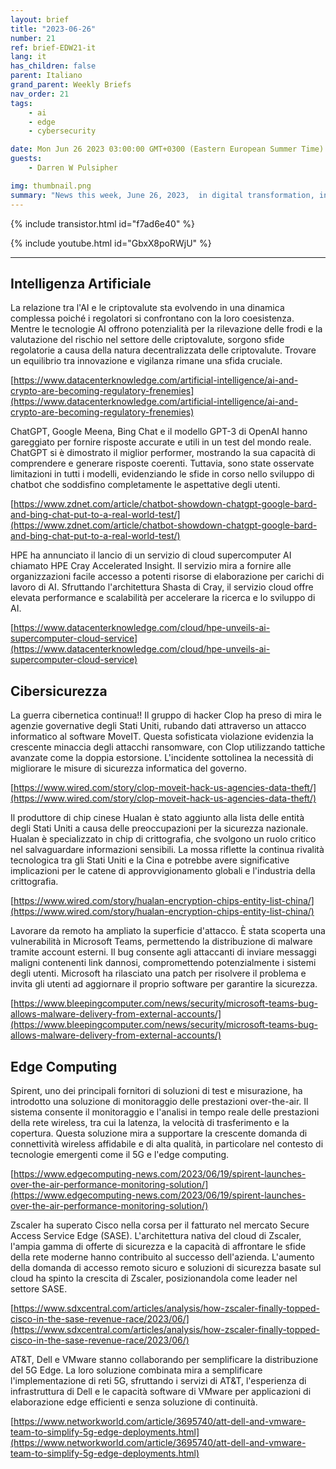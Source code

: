 ```yaml
---
layout: brief
title: "2023-06-26"
number: 21
ref: brief-EDW21-it
lang: it
has_children: false
parent: Italiano
grand_parent: Weekly Briefs
nav_order: 21
tags:
    - ai
    - edge
    - cybersecurity

date: Mon Jun 26 2023 03:00:00 GMT+0300 (Eastern European Summer Time)
guests:
    - Darren W Pulsipher

img: thumbnail.png
summary: "News this week, June 26, 2023,  in digital transformation, including increased attacks in the cyber war, everyone jumping onto the generative AI bandwagon, and virtualized radio area networks."
---
```


{% include transistor.html id="f7ad6e40" %}



{% include youtube.html id="GbxX8poRWjU" %}

---

## Intelligenza Artificiale

La relazione tra l'AI e le criptovalute sta evolvendo in una dinamica complessa poiché i regolatori si confrontano con la loro coesistenza. Mentre le tecnologie AI offrono potenzialità per la rilevazione delle frodi e la valutazione del rischio nel settore delle criptovalute, sorgono sfide regolatorie a causa della natura decentralizzata delle criptovalute. Trovare un equilibrio tra innovazione e vigilanza rimane una sfida cruciale.

[https://www.datacenterknowledge.com/artificial-intelligence/ai-and-crypto-are-becoming-regulatory-frenemies](https://www.datacenterknowledge.com/artificial-intelligence/ai-and-crypto-are-becoming-regulatory-frenemies)

ChatGPT, Google Meena, Bing Chat e il modello GPT-3 di OpenAI hanno gareggiato per fornire risposte accurate e utili in un test del mondo reale. ChatGPT si è dimostrato il miglior performer, mostrando la sua capacità di comprendere e generare risposte coerenti. Tuttavia, sono state osservate limitazioni in tutti i modelli, evidenziando le sfide in corso nello sviluppo di chatbot che soddisfino completamente le aspettative degli utenti.

[https://www.zdnet.com/article/chatbot-showdown-chatgpt-google-bard-and-bing-chat-put-to-a-real-world-test/](https://www.zdnet.com/article/chatbot-showdown-chatgpt-google-bard-and-bing-chat-put-to-a-real-world-test/)

HPE ha annunciato il lancio di un servizio di cloud supercomputer AI chiamato HPE Cray Accelerated Insight. Il servizio mira a fornire alle organizzazioni facile accesso a potenti risorse di elaborazione per carichi di lavoro di AI. Sfruttando l'architettura Shasta di Cray, il servizio cloud offre elevata performance e scalabilità per accelerare la ricerca e lo sviluppo di AI.

[https://www.datacenterknowledge.com/cloud/hpe-unveils-ai-supercomputer-cloud-service](https://www.datacenterknowledge.com/cloud/hpe-unveils-ai-supercomputer-cloud-service)

## Cibersicurezza

La guerra cibernetica continua!! Il gruppo di hacker Clop ha preso di mira le agenzie governative degli Stati Uniti, rubando dati attraverso un attacco informatico al software MoveIT. Questa sofisticata violazione evidenzia la crescente minaccia degli attacchi ransomware, con Clop utilizzando tattiche avanzate come la doppia estorsione. L'incidente sottolinea la necessità di migliorare le misure di sicurezza informatica del governo.

[https://www.wired.com/story/clop-moveit-hack-us-agencies-data-theft/](https://www.wired.com/story/clop-moveit-hack-us-agencies-data-theft/)

Il produttore di chip cinese Hualan è stato aggiunto alla lista delle entità degli Stati Uniti a causa delle preoccupazioni per la sicurezza nazionale. Hualan è specializzato in chip di crittografia, che svolgono un ruolo critico nel salvaguardare informazioni sensibili. La mossa riflette la continua rivalità tecnologica tra gli Stati Uniti e la Cina e potrebbe avere significative implicazioni per le catene di approvvigionamento globali e l'industria della crittografia.

[https://www.wired.com/story/hualan-encryption-chips-entity-list-china/](https://www.wired.com/story/hualan-encryption-chips-entity-list-china/)

Lavorare da remoto ha ampliato la superficie d'attacco. È stata scoperta una vulnerabilità in Microsoft Teams, permettendo la distribuzione di malware tramite account esterni. Il bug consente agli attaccanti di inviare messaggi maligni contenenti link dannosi, compromettendo potenzialmente i sistemi degli utenti. Microsoft ha rilasciato una patch per risolvere il problema e invita gli utenti ad aggiornare il proprio software per garantire la sicurezza.

[https://www.bleepingcomputer.com/news/security/microsoft-teams-bug-allows-malware-delivery-from-external-accounts/](https://www.bleepingcomputer.com/news/security/microsoft-teams-bug-allows-malware-delivery-from-external-accounts/)

## Edge Computing

Spirent, uno dei principali fornitori di soluzioni di test e misurazione, ha introdotto una soluzione di monitoraggio delle prestazioni over-the-air. Il sistema consente il monitoraggio e l'analisi in tempo reale delle prestazioni della rete wireless, tra cui la latenza, la velocità di trasferimento e la copertura. Questa soluzione mira a supportare la crescente domanda di connettività wireless affidabile e di alta qualità, in particolare nel contesto di tecnologie emergenti come il 5G e l'edge computing.

[https://www.edgecomputing-news.com/2023/06/19/spirent-launches-over-the-air-performance-monitoring-solution/](https://www.edgecomputing-news.com/2023/06/19/spirent-launches-over-the-air-performance-monitoring-solution/)

Zscaler ha superato Cisco nella corsa per il fatturato nel mercato Secure Access Service Edge (SASE). L'architettura nativa del cloud di Zscaler, l'ampia gamma di offerte di sicurezza e la capacità di affrontare le sfide della rete moderne hanno contribuito al successo dell'azienda. L'aumento della domanda di accesso remoto sicuro e soluzioni di sicurezza basate sul cloud ha spinto la crescita di Zscaler, posizionandola come leader nel settore SASE.

[https://www.sdxcentral.com/articles/analysis/how-zscaler-finally-topped-cisco-in-the-sase-revenue-race/2023/06/](https://www.sdxcentral.com/articles/analysis/how-zscaler-finally-topped-cisco-in-the-sase-revenue-race/2023/06/)

AT&T, Dell e VMware stanno collaborando per semplificare la distribuzione del 5G Edge. La loro soluzione combinata mira a semplificare l'implementazione di reti 5G, sfruttando i servizi di AT&T, l'esperienza di infrastruttura di Dell e le capacità software di VMware per applicazioni di elaborazione edge efficienti e senza soluzione di continuità.

[https://www.networkworld.com/article/3695740/att-dell-and-vmware-team-to-simplify-5g-edge-deployments.html](https://www.networkworld.com/article/3695740/att-dell-and-vmware-team-to-simplify-5g-edge-deployments.html)


